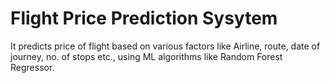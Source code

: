 # Flight Price Prediction Sysytem
It predicts price of flight based on various factors like Airline, route, date of journey, no. of stops etc., using ML algorithms like Random Forest Regressor.
